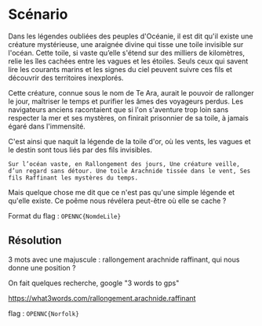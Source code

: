 # Scénario

Dans les légendes oubliées des peuples d'Océanie, il est dit qu'il existe une créature mystérieuse, une araignée divine qui tisse une toile invisible sur l'océan. Cette toile, si vaste qu’elle s'étend sur des milliers de kilomètres, relie les îles cachées entre les vagues et les étoiles. Seuls ceux qui savent lire les courants marins et les signes du ciel peuvent suivre ces fils et découvrir des territoires inexplorés.

Cette créature, connue sous le nom de Te Ara, aurait le pouvoir de rallonger le jour, maîtriser le temps et purifier les âmes des voyageurs perdus. Les navigateurs anciens racontaient que si l'on s'aventure trop loin sans respecter la mer et ses mystères, on finirait prisonnier de sa toile, à jamais égaré dans l'immensité.

C'est ainsi que naquit la légende de la toile d'or, où les vents, les vagues et le destin sont tous liés par des fils invisibles.

``Sur l’océan vaste, en Rallongement des jours,
Une créature veille, d’un regard sans détour.
Une toile Arachnide tissée dans le vent,
Ses fils Raffinant les mystères du temps.``

Mais quelque chose me dit que ce n'est pas qu'une simple légende et qu'elle existe. Ce poême nous révélera peut-être où elle se cache ?

Format du flag : ``OPENNC{NomdeLile}``


## Résolution

3 mots avec une majuscule : rallongement arachnide raffinant, qui nous donne une position ?

On fait quelques recherche, google "3 words to gps"

https://what3words.com/rallongement.arachnide.raffinant

flag : ``OPENNC{Norfolk}``


